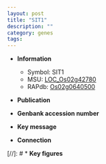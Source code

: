 ```yaml
---
layout: post
title: "SIT1"
description: ""
category: genes
tags: 
---
```


* **Information**  
    + Symbol: SIT1  
    + MSU: [LOC_Os02g42780](http://rice.uga.edu/cgi-bin/ORF_infopage.cgi?orf=LOC_Os02g42780)  
    + RAPdb: [Os02g0640500](http://rapdb.dna.affrc.go.jp/viewer/gbrowse_details/irgsp1?name=Os02g0640500)  

* **Publication**  

* **Genbank accession number**  

* **Key message**  

* **Connection**  

[//]: # * **Key figures**  


